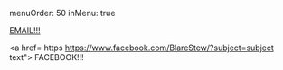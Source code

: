 menuOrder: 50
inMenu: true

<a href="mailto:blarestew@gmail.com?subject=subject text"> EMAIL!!! </a>

<a href= https https://www.facebook.com/BlareStew/?subject=subject text"> FACEBOOK!!! </a>
